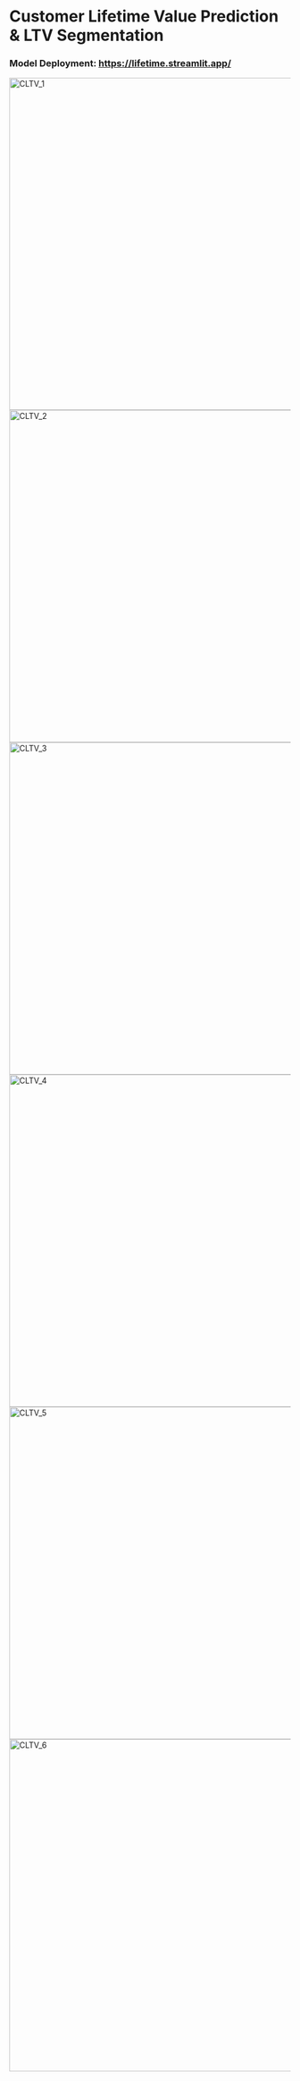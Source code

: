 # Customer Lifetime Value Prediction & LTV Segmentation

### Model Deployment: https://lifetime.streamlit.app/

<img width="595" alt="CLTV_1" src="https://github.com/shubham8all/Customer_LifeTime_Prediction/assets/119362682/45b0a71c-1173-4b38-9243-575bb9f03c69">

<img width="595" alt="CLTV_2" src="https://github.com/shubham8all/Customer_LifeTime_Prediction/assets/119362682/abe86c32-1aa0-47fc-beb9-aabc3983fba9">

<img width="595" alt="CLTV_3" src="https://github.com/shubham8all/Customer_LifeTime_Prediction/assets/119362682/080bd815-fcb7-476e-93c2-2db96ec0a076">

<img width="595" alt="CLTV_4" src="https://github.com/shubham8all/Customer_LifeTime_Prediction/assets/119362682/b41281a9-5e08-4fe7-b6ec-90ecfd225c34">

<img width="595" alt="CLTV_5" src="https://github.com/shubham8all/Customer_LifeTime_Prediction/assets/119362682/7462d0a6-312a-4838-9a90-4661591cac39">

<img width="595" alt="CLTV_6" src="https://github.com/shubham8all/Customer_LifeTime_Prediction/assets/119362682/d4524994-8bb4-46f2-b947-fbe1ba11f268">
